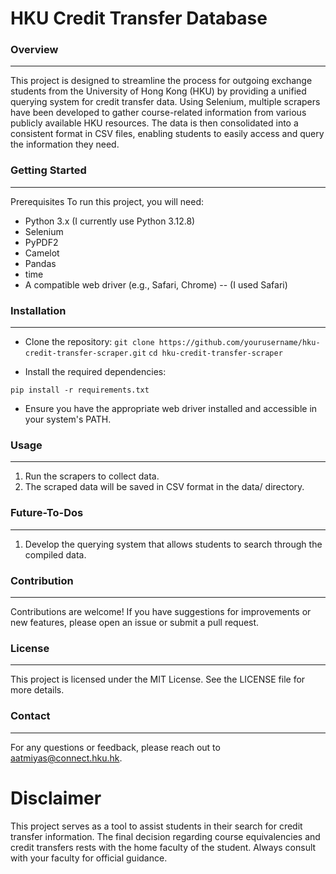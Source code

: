 # HKU Credit Transfer Database

### Overview
---
<p>
This project is designed to streamline the process for outgoing exchange students from the University of Hong Kong (HKU) by providing a unified querying system for credit transfer data. Using Selenium, multiple scrapers have been developed to gather course-related information from various publicly available HKU resources. The data is then consolidated into a consistent format in CSV files, enabling students to easily access and query the information they need.
</p>


### Getting Started
---
Prerequisites
To run this project, you will need:

* Python 3.x (I currently use Python 3.12.8)
* Selenium
* PyPDF2
* Camelot
* Pandas
* time
* A compatible web driver (e.g., Safari, Chrome) -- (I used Safari)

### Installation
---
* Clone the repository:
`git clone https://github.com/yourusername/hku-credit-transfer-scraper.git`
`cd hku-credit-transfer-scraper`

* Install the required dependencies:

`pip install -r requirements.txt`

* Ensure you have the appropriate web driver installed and accessible in your system's PATH.

### Usage
---
1. Run the scrapers to collect data.
2. The scraped data will be saved in CSV format in the data/ directory.

### Future-To-Dos
---
1. Develop the querying system that allows students to search through the compiled data.

### Contribution
---
Contributions are welcome! If you have suggestions for improvements or new features, please open an issue or submit a pull request.

### License
---
This project is licensed under the MIT License. See the LICENSE file for more details.

### Contact
---
For any questions or feedback, please reach out to aatmiyas@connect.hku.hk.

# Disclaimer
This project serves as a tool to assist students in their search for credit transfer information. The final decision regarding course equivalencies and credit transfers rests with the home faculty of the student. Always consult with your faculty for official guidance.
